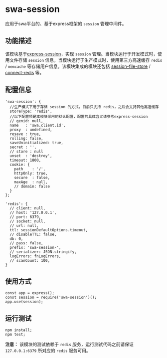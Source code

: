# swa-session
应用于swa平台的、基于express框架的 `session` 管理中间件。

## 功能描述
该模块基于[express-session](https://www.npmjs.com/package/express-session)，实现 `session` 管理。当模块运行于开发模式时，使用文件存储 `session` 信息，当模块运行于生产模式时，使用第三方高速缓存 `redis` / `memcache` 等存储用户信息。该模块集成的模块还包括 [session-file-store](https://www.npmjs.com/package/session-file-store) / [connect-redis](https://www.npmjs.com/package/connect-redis) 等。

## 配置信息
    'swa-session': {
      //生产模式下用于存储 session 的方式，目前只支持 redis，之后会支持其他高速缓存
      storeType: 'redis', 
      //以下配置项是本模块采用的默认配置，配置的具体含义请参考express-session
      // genid: null,
      name   : 'swa.client.id',
      proxy  : undefined,
      resave : true,
      rolling: false,
      saveUninitialized: true,
      secret : '',
      // store : null
      unset  : 'destroy',
      timeout: 1800,
      cookie: {
        path    : '/', 
        httpOnly: true, 
        secure  : false, 
        maxAge  : null,
        // domain: false
      }
    }; 

    'redis': {
      // client: null,
      // host: '127.0.0.1',
      // port: 6379,
      // socket: null,
      // url: null,
      ttl: sessionDefaultOptions.timeout,
      // disableTTL: false,
      db: 0,
      // pass: false,
      prefix: 'swa-session-',
      // serializer: JSON.stringify,
      logErrors: fnLogErrors,
      // scanCount: 100,
    }

## 使用方式

    const app = express();
    const session = require('swa-session')();
    app.use(session);

## 运行测试

    npm install;
    npm test;

**注意：** 该模块的测试依赖于 `redis` 服务，运行测试代码之前请保证 `127.0.0.1:6379` 所对应的 `redis` 服务可用。
